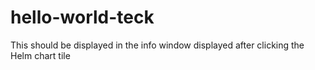 # hello-world-teck

This should be displayed in the info window displayed after clicking the Helm chart tile
